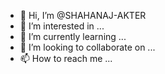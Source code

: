 - 👋 Hi, I’m @SHAHANAJ-AKTER
- 👀 I’m interested in ...
- 🌱 I’m currently learning ...
- 💞️ I’m looking to collaborate on ...
- 📫 How to reach me ...

<!---
SHAHANAJ-AKTER/SHAHANAJ-AKTER is a ✨ special ✨ repository because its `README.md` (this file) appears on your GitHub profile.
You can click the Preview link to take a look at your changes.
--->

